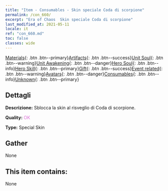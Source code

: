 ```yaml
---
title: "Item - Consumables - Skin speciale Coda di scorpione"
permalink: /con_660/
excerpt: "Era of Chaos  Skin speciale Coda di scorpione"
last_modified_at: 2021-05-11
locale: it
ref: "con_660.md"
toc: false
classes: wide
---
```

 [Materials](/ItemsIT/){: .btn .btn--primary}[Artifacts](/ItemsIT/Artifacts/){: .btn .btn--success}[Unit Soul](/ItemsIT/UnitSoul/){: .btn .btn--warning}[Unit Awakening](/ItemsIT/UnitAwakening/){: .btn .btn--danger}[Hero Soul](/ItemsIT/HeroSoul/){: .btn .btn--info}[Hero Skill](/ItemsIT/HeroSkill/){: .btn .btn--primary}[Gift](/ItemsIT/Gift/){: .btn .btn--success}[Event related](/ItemsIT/Events/){: .btn .btn--warning}[Avatars](/ItemsIT/Avatars/){: .btn .btn--danger}[Consumables](/ItemsIT/Consumables/){: .btn .btn--info}[Unknown](/ItemsIT/Unknown/){: .btn .btn--primary}

## Dettagli
 **Descrizione:** Sblocca la skin al risveglio di Coda di scorpione.

 **Quality:** <span style="color: #DA70D6">OK</span>

 **Type:** Special Skin

## Gather

  None

## This item contains:

  None

